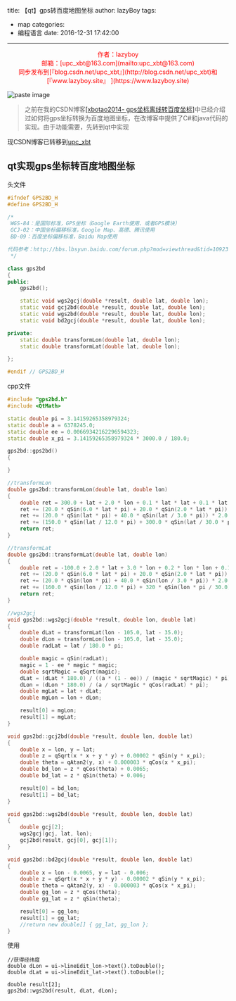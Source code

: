 title: 【qt】gps转百度地图坐标
author: lazyBoy
tags:
  - map
categories:
  - 编程语言
date: 2016-12-31 17:42:00
---
<p style="text-align:center"><font color="#FF0000"> 作者：lazyboy <br \>邮箱：[upc_xbt@163.com](mailto:upc_xbt@163.com) <br />同步发布到[『blog.csdn.net/upc_xbt』](http://blog.csdn.net/upc_xbt)和[『www.lazyboy.site』	](https://www.lazyboy.site)<br /></font></p>

![paste image](http://oh1jgyw0v.bkt.clouddn.com/qcpjpz6xfralp3zoqfgmc "百度地图")

>之前在我的CSDN博客[[xbotao2014- gps坐标离线转百度坐标]](http://blog.csdn.net/u014124220/article/details/52729925)中已经介绍过如何将gps坐标转换为百度地图坐标，在改博客中提供了C#和java代码的实现。由于功能需要，先转到qt中实现

<!-- more -->

现CSDN博客已转移到[upc_xbt](http://blog.csdn.net/upc_xbt)


## qt实现gps坐标转百度地图坐标

头文件
```C++
#ifndef GPS2BD_H
#define GPS2BD_H

/*
 WGS-84：是国际标准，GPS坐标（Google Earth使用、或者GPS模块）
 GCJ-02：中国坐标偏移标准，Google Map、高德、腾讯使用
 BD-09：百度坐标偏移标准，Baidu Map使用

代码参考：http://bbs.lbsyun.baidu.com/forum.php?mod=viewthread&tid=10923
 */

class gps2bd
{
public:
    gps2bd();       

    static void wgs2gcj(double *result, double lat, double lon);
    static void gcj2bd(double *result, double lat, double lon);
    static void wgs2bd(double *result, double lat, double lon);
    static void bd2gcj(double *result, double lat, double lon);

private:
    static double transformLon(double lat, double lon);
    static double transformLat(double lat, double lon);

};

#endif // GPS2BD_H

```

cpp文件

```C++
#include "gps2bd.h"
#include <QtMath>

static double pi = 3.14159265358979324;
static double a = 6378245.0;
static double ee = 0.00669342162296594323;
static double x_pi = 3.14159265358979324 * 3000.0 / 180.0;

gps2bd::gps2bd()
{

}

//transformLon
double gps2bd::transformLon(double lat, double lon)
{
    double ret = 300.0 + lat + 2.0 * lon + 0.1 * lat * lat + 0.1 * lat * lon + 0.1 * qSqrt(qFabs(lat));
    ret += (20.0 * qSin(6.0 * lat * pi) + 20.0 * qSin(2.0 * lat * pi)) * 2.0 / 3.0;
    ret += (20.0 * qSin(lat * pi) + 40.0 * qSin(lat / 3.0 * pi)) * 2.0 / 3.0;
    ret += (150.0 * qSin(lat / 12.0 * pi) + 300.0 * qSin(lat / 30.0 * pi)) * 2.0 / 3.0;
    return ret;
}

//transformLat
double gps2bd::transformLat(double lat, double lon)
{
    double ret = -100.0 + 2.0 * lat + 3.0 * lon + 0.2 * lon * lon + 0.1 * lat * lon + 0.2 * qSqrt(qFabs(lat));
    ret += (20.0 * qSin(6.0 * lat * pi) + 20.0 * qSin(2.0 * lat * pi)) * 2.0 / 3.0;
    ret += (20.0 * qSin(lon * pi) + 40.0 * qSin(lon / 3.0 * pi)) * 2.0 / 3.0;
    ret += (160.0 * qSin(lon / 12.0 * pi) + 320 * qSin(lon * pi / 30.0)) * 2.0 / 3.0;
    return ret;
}

//wgs2gcj
void gps2bd::wgs2gcj(double *result, double lon, double lat)
{
    double dLat = transformLat(lon - 105.0, lat - 35.0);
    double dLon = transformLon(lon - 105.0, lat - 35.0);
    double radLat = lat / 180.0 * pi;

    double magic = qSin(radLat);
    magic = 1 - ee * magic * magic;
    double sqrtMagic = qSqrt(magic);
    dLat = (dLat * 180.0) / ((a * (1 - ee)) / (magic * sqrtMagic) * pi);
    dLon = (dLon * 180.0) / (a / sqrtMagic * qCos(radLat) * pi);
    double mgLat = lat + dLat;
    double mgLon = lon + dLon;

    result[0] = mgLon;
    result[1] = mgLat;
}

void gps2bd::gcj2bd(double *result, double lon, double lat)
{
    double x = lon, y = lat;
    double z = qSqrt(x * x + y * y) + 0.00002 * qSin(y * x_pi);
    double theta = qAtan2(y, x) + 0.000003 * qCos(x * x_pi);
    double bd_lon = z * qCos(theta) + 0.0065;
    double bd_lat = z * qSin(theta) + 0.006;

    result[0] = bd_lon;
    result[1] = bd_lat;
}

void gps2bd::wgs2bd(double *result, double lon, double lat)
{
    double gcj[2];
    wgs2gcj(gcj, lat, lon);
    gcj2bd(result, gcj[0], gcj[1]);
}

void gps2bd::bd2gcj(double *result, double lon, double lat)
{
    double x = lon - 0.0065, y = lat - 0.006;
    double z = qSqrt(x * x + y * y) - 0.00002 * qSin(y * x_pi);
    double theta = qAtan2(y, x) - 0.000003 * qCos(x * x_pi);
    double gg_lon = z * qCos(theta);
    double gg_lat = z * qSin(theta);

    result[0] = gg_lon;
    result[1] = gg_lat;
    //return new double[] { gg_lat, gg_lon };
}

```

使用

```
//获得经纬度
double dLon = ui->lineEdit_lon->text().toDouble();
double dLat = ui->lineEdit_lat->text().toDouble();

double result[2];
gps2bd::wgs2bd(result, dLat, dLon);
```